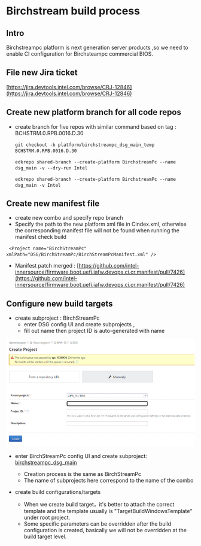 # Birchstream build process

## Intro

Birchstreampc platform is next generation server products ,so we need to enable CI configuration for Birchsteampc commercial BIOS.

## File new Jira ticket

[https://jira.devtools.intel.com/browse/CRJ-12846](https://jira.devtools.intel.com/browse/CRJ-12846)

## Create new platform branch for all code repos

+ create branch for five repos with similar command based on tag : BCHSTRM.0.RPB.0016.D.30

  ```
  git checkout -b platform/birchstreampc_dsg_main_temp BCHSTRM.0.RPB.0016.D.30
  ```

  ```
  edkrepo shared-branch --create-platform BirchstreamPc --name dsg_main -v --dry-run Intel
  ```

  ```
  edkrepo shared-branch --create-platform BirchstreamPc --name dsg_main -v Intel
  ```

## Create new manifest file

+ create new combo and specify repo branch
+ Specify the path to the new platform xml file in Cindex.xml, otherwise the corresponding manifest file will not be found when running the manifest check build

 ```
  <Project name="BirchStreamPc" xmlPath="DSG/BirchStreamPc/BirchStreamPcManifest.xml" />
 ```

+ Manifest patch merged : [https://github.com/intel-innersource/firmware.boot.uefi.iafw.devops.ci.cr.manifest/pull/7426](https://github.com/intel-innersource/firmware.boot.uefi.iafw.devops.ci.cr.manifest/pull/7426)

## Configure new build targets 

+ create subproject : BirchStreamPc
  + enter DSG config UI and create subprojects ,
  + fill out name then project ID is auto-generated with name

![](./images/8_1.png)

+ enter BirchStreamPc config UI and create subproject: [birchstreampc_dsg_main](https://teamcity02-staging.intel.com/admin/editProject.html?projectId=Iafw1s_Dsg_BirchStreamPc_BirchstreampcDsgMain)
  + Creation process is the same as BirchStreamPc
  + The name of subprojects here correspond to the name of the combo

+ create build configurations/targets
  + When we create build target，it's better to attach the correct template and the template usually is "TargetBuildWindowsTemplate" under root project.
  + Some specific parameters can be overridden after the build configuration is created, basically we will not be overridden at the build target level.

